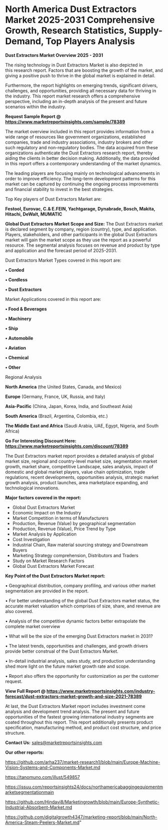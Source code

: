 # North America Dust Extractors Market 2025-2031 Comprehensive Growth, Research Statistics, Supply-Demand,  Top Players Analysis

<Strong> Dust Extractors Market Overview 2025 - 2031</strong>

The rising technology in Dust Extractors Market is also depicted in this research report. Factors that are boosting the growth of the market, and giving a positive push to thrive in the global market is explained in detail.

Furthermore, the report highlights on emerging trends, significant drivers, challenges, and opportunities, providing all necessary data for thriving in the industry. This report market research offers a comprehensive perspective, including an in-depth analysis of the present and future scenarios within the industry.

<strong>Request Sample Report @ <a href=https://www.marketreportsinsights.com/sample/78389>https://www.marketreportsinsights.com/sample/78389</a></strong>

The market overview included in this report provides information from a wide range of resources like government organizations, established companies, trade and industry associations, industry brokers and other such regulatory and non-regulatory bodies. The data acquired from these organizations authenticate the Dust Extractors research report, thereby aiding the clients in better decision making. Additionally, the data provided in this report offers a contemporary understanding of the market dynamics.

The leading players are focusing mainly on technological advancements in order to improve efficiency. The long-term development patterns for this market can be captured by continuing the ongoing process improvements and financial stability to invest in the best strategies.

Top Key players of Dust Extractors Market are:

<strong>Festool, Eurovac, C.& E.FEIN, Yachtgarage, Dynabrade, Bosch, Makita, Hitachi, DeWalt, MUMATIC</strong>

<strong><b>Global Dust Extractors Market Scope and Size:</b></strong>
The Dust Extractors market is declared segment by company, region (country), type, and application. Players, stakeholders, and other participants in the global Dust Extractors market will gain the market scope as they use the report as a powerful resource. The segmental analysis focuses on revenue and product by type and application and the forecast period of 2025-2031.

Dust Extractors Market Types covered in this report are:

<strong>• Corded

• Cordless

• Dust Extractors</strong>

Market Applications covered in this report are:

<strong>• Food & Beverages

• Machinery

• Ship

• Automobile

• Aviation

• Chemical

• Other</strong> 

Regional Analysis

<strong>North America</strong> (the United States, Canada, and Mexico)

<strong>Europe</strong> (Germany, France, UK, Russia, and Italy)

<strong>Asia-Pacific</strong> (China, Japan, Korea, India, and Southeast Asia)

<strong>South America</strong> (Brazil, Argentina, Colombia, etc.)

<strong>The Middle East and Africa</strong> (Saudi Arabia, UAE, Egypt, Nigeria, and South Africa)

<strong>Go For Interesting Discount Here: <a href=https://www.marketreportsinsights.com/discount/78389>https://www.marketreportsinsights.com/discount/78389</a></strong>

The Dust Extractors market report provides a detailed analysis of global market size, regional and country-level market size, segmentation market growth, market share, competitive Landscape, sales analysis, impact of domestic and global market players, value chain optimization, trade regulations, recent developments, opportunities analysis, strategic market growth analysis, product launches, area marketplace expanding, and technological innovations.

<strong><b>Major factors covered in the report:</b></strong>
<ul>
  <li>Global Dust Extractors Market </li>
  <li>Economic Impact on the Industry</li>
  <li>Market Competition in terms of Manufacturers</li>
  <li>Production, Revenue (Value) by geographical segmentation</li>
  <li>Production, Revenue (Value), Price Trend by Type</li>
  <li>Market Analysis by Application</li>
  <li>Cost Investigation</li>
  <li>Industrial Chain, Raw material sourcing strategy and Downstream Buyers</li>
  <li>Marketing Strategy comprehension, Distributors and Traders</li>
  <li>Study on Market Research Factors</li>
  <li>Global Dust Extractors Market Forecast</li>
</ul>

<strong><b>Key Point of the Dust Extractors Market report:</b></strong>

• Geographical distribution, company profiling, and various other market segmentation are provided in the report.

• For better understanding of the global Dust Extractors market status, the accurate market valuation which comprises of size, share, and revenue are also covered.

• Analysis of the competitive dynamic factors better extrapolate the complete market overview

• What will be the size of the emerging Dust Extractors market in 2031?

• The latest trends, opportunities and challenges, and growth drivers provide better construal of the Dust Extractors Market.

• In-detail industrial analysis, sales study, and production understanding shed more light on the future market growth rate and scope.

• Report also offers the opportunity for customization as per the customer request.

<strong><b>View Full Report @ <a href=https://www.marketreportsinsights.com/industry-forecast/dust-extractors-market-growth-and-size-2021-78389>https://www.marketreportsinsights.com/industry-forecast/dust-extractors-market-growth-and-size-2021-78389</a></b></strong>


At last, the Dust Extractors Market report includes investment come analysis and development trend analysis. The present and future opportunities of the fastest growing international industry segments are coated throughout this report. This report additionally presents product specification, manufacturing method, and product cost structure, and price structure.

<strong>Contact Us:</strong>
sales@marketreportsinsights.com

<strong>Our other reports:</strong>

<a href=https://github.com/arha237/market-research1/blob/main/Europe-Machine-Vision-Systems-and-Components-Market.md>https://github.com/arha237/market-research1/blob/main/Europe-Machine-Vision-Systems-and-Components-Market.md</a>

<a href=https://tanomuno.com/illust/549857>https://tanomuno.com/illust/549857</a>

<a href=https://issuu.com/reportsinsights24/docs/northamericabaggingequipmentmarketsegmentationmain>https://issuu.com/reportsinsights24/docs/northamericabaggingequipmentmarketsegmentationmain</a>

<a href=https://github.com/Hindavi8/Marketingrowth/blob/main/Europe-Synthetic-Industrial-Absorbent-Market.md>https://github.com/Hindavi8/Marketingrowth/blob/main/Europe-Synthetic-Industrial-Absorbent-Market.md</a>

<a href=https://github.com/digitalgrowth4347/marketing-report/blob/main/North-America-Steam-Peelers-Market.md>https://github.com/digitalgrowth4347/marketing-report/blob/main/North-America-Steam-Peelers-Market.md</a>"
